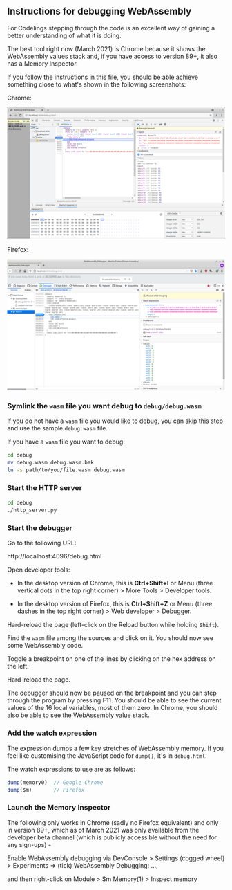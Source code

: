 ## Instructions for debugging WebAssembly

For Codelings stepping through the code is an excellent way of gaining a better 
understanding of what it is doing.

The best tool right now (March 2021) is Chrome because it shows the WebAssembly 
values stack and, if you have access to version 89+, it also has a Memory 
Inspector.

If you follow the instructions in this file, you should be able achieve 
something close to what's shown in the following screenshots:

Chrome:

![Chrome](chrome-screenshot.png)

Firefox:

![Firefox](firefox-screenshot.png)


### Symlink the `wasm` file you want debug to `debug/debug.wasm`

If you do not have a `wasm` file you would like to debug, you can skip this 
step and use the sample `debug.wasm` file.

If you have a `wasm` file you want to debug:

```bash
cd debug
mv debug.wasm debug.wasm.bak
ln -s path/to/you/file.wasm debug.wasm
```

### Start the HTTP server

```bash
cd debug
./http_server.py
```

### Start the debugger

Go to the following URL:

http://localhost:4096/debug.html

Open developer tools:

- In the desktop version of Chrome, this is **Ctrl+Shift+I** or Menu (three 
vertical dots in the top right corner) > More Tools > Developer tools.

- In the desktop version of Firefox, this is **Ctrl+Shift+Z** or Menu (three 
dashes in the top right corner) > Web developer > Debugger.

Hard-reload the page (left-click on the Reload button while holding `Shift`).

Find the `wasm` file among the sources and click on it. You should now see 
some WebAssembly code.

Toggle a breakpoint on one of the lines by clicking on the hex address on the 
left.

Hard-reload the page.

The debugger should now be paused on the breakpoint and you can step through 
the program by pressing F11. You should be able to see the current values of 
the 16 local variables, most of them zero. In Chrome, you should also be able 
to see the WebAssembly value stack.


### Add the watch expression

The expression dumps a few key stretches of WebAssembly memory. If you feel 
like customising the JavaScript code for `dump()`, it's in `debug.html`.

The watch expressions to use are as follows:

```javascript
dump(memory0)  // Google Chrome
dump($m)       // Firefox
```


### Launch the Memory Inspector

The following only works in Chrome (sadly no Firefox equivalent) and only in 
version 89+, which as of March 2021 was only available from the developer beta 
channel (which is publicly accessible without the need for any sign-ups) -

Enable WebAssembly debugging via DevConsole > Settings (cogged wheel) > 
Experiments => (tick) WebAssembly Debugging: ...,

and then right-click on Module > $m Memory(1) > Inspect memory
